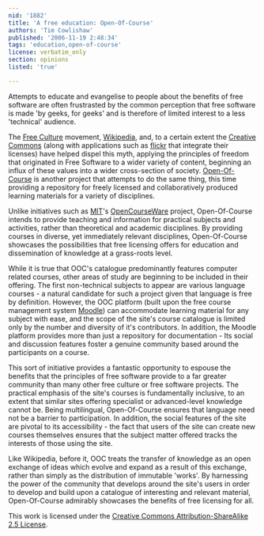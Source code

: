 ```yaml
---
nid: '1882'
title: 'A free education: Open-Of-Course'
authors: 'Tim Cowlishaw'
published: '2006-11-19 2:48:34'
tags: 'education,open-of-course'
license: verbatim_only
section: opinions
listed: 'true'

---
```

Attempts to educate and evangelise to people about the benefits of free software are often frustrasted by the common perception that free software is made 'by geeks, for geeks' and is therefore of limited interest to a less 'technical' audience.

The [Free Culture](http://www.freeculture.org/) movement, [Wikipedia](http://en.wikipedia.org/wiki/Main_Page), and, to a certain extent the [Creative Commons](http://creativecommons.org/) (along with applications such as [flickr](http://www.flickr.com/) that integrate their licenses) have helped dispel this myth, applying the principles of freedom that originated in Free Software to a wider variety of content, beginning an influx of these values into a wider cross-section of society. [Open-Of-Course](http://www.open-of-course.org/) is another project that attempts to do the same thing, this time providing a repository for freely licensed and collaboratively produced learning materials for a variety of disciplines.

Unlike initiatives such as [MIT](http://www.mit.edu/)'s [OpenCourseWare](http://ocw.mit.edu/index.html) project, Open-Of-Course intends to provide teaching and information for practical subjects and activities, rather than theoretical and academic disciplines. By providing courses in diverse, yet immediately relevant disciplines, Open-Of-Course showcases the possibilities that free licensing offers for education and dissemination of knowledge at a grass-roots level.

While it is true that OOC's catalogue predominantly features computer related courses, other areas of study are beginning to be included in their offering. The first non-technical subjects to appear are various language courses - a natural candidate for such a project given that language is free by definition. However, the OOC platform  (built upon the free course management system [Moodle](http://moodle.org/)) can accommodate learning material for any subject with ease, and the scope of the site's course catalogue is limited only by the number and diversity of it's contributors. In addition, the Moodle platform provides more than just a repository for documentation - Its social and discussion features foster a genuine community based around the participants on a course.

This sort of initiative provides a fantastic opportunity to espouse the benefits that the principles of free software provide to a far greater community than many other free culture or free software projects. The practical emphasis of the site's courses is fundamentally inclusive, to an extent that similar sites offering specialist or advanced-level knowledge cannot be. Being multilingual, Open-Of-Course ensures that language need not be a barrier to participation. In addition, the social features of the site are pivotal to its accessibility - the fact that users of the site can create new courses themselves ensures that the subject matter offered tracks the interests of those using the site.

Like Wikipedia, before it, OOC treats the transfer of knowledge as an open exchange of ideas which evolve and expand as a result of this exchange, rather than simply as the distribution of immutable 'works'. By harnessing the power of the community that develops around the site's users in order to develop and build upon a catalogue of interesting and relevant material,  Open-Of-Course admirably showcases the benefits of free licensing for all.

This work is licensed under the [Creative Commons Attribution-ShareAlike 2.5 License](http://creativecommons.org/licenses/by-sa/2.5/).

